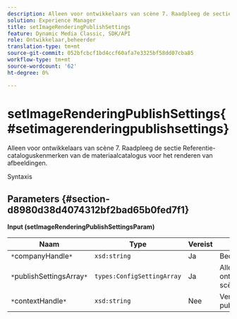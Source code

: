 ```yaml
---
description: Alleen voor ontwikkelaars van scène 7. Raadpleeg de sectie Referentie-cataloguskenmerken van de materiaalcatalogus voor het renderen van afbeeldingen.
solution: Experience Manager
title: setImageRenderingPublishSettings
feature: Dynamic Media Classic, SDK/API
role: Ontwikkelaar,beheerder
translation-type: tm+mt
source-git-commit: 052bfcbcf1bd4ccf60afa7e3325bf58dd07cba85
workflow-type: tm+mt
source-wordcount: '62'
ht-degree: 0%

---
```



# setImageRenderingPublishSettings{#setimagerenderingpublishsettings}

Alleen voor ontwikkelaars van scène 7. Raadpleeg de sectie Referentie-cataloguskenmerken van de materiaalcatalogus voor het renderen van afbeeldingen.

Syntaxis

## Parameters {#section-d8980d38d4074312bf2bad65b0fed7f1}

**Input (setImageRenderingPublishSettingsParam)**

| Naam | Type | Vereist | Beschrijving |
|---|---|---|---|
| `*`companyHandle`*` | `xsd:string` | Ja | Bedrijfshandgreep. |
| `*`publishSettingsArray`*` | `types:ConfigSettingArray` | Ja | Alleen voor ontwikkelaars van scène 7. |
| `*`contextHandle`*` | `xsd:string` | Nee | Verwerk de publicatiecontext. |

